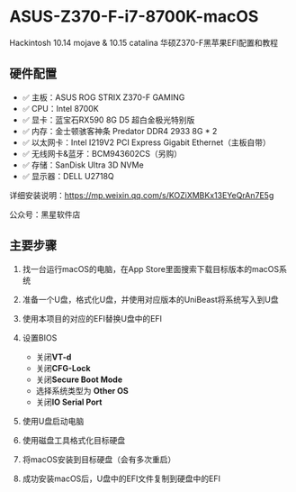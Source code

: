 # ASUS-Z370-F-i7-8700K-macOS
Hackintosh  10.14 mojave &amp; 10.15 catalina 华硕Z370-F黑苹果EFI配置和教程

## 硬件配置

- ✅ 主板：ASUS ROG STRIX Z370-F GAMING
- ✅ CPU：Intel 8700K
- ✅ 显卡：蓝宝石RX590 8G D5 超白金极光特别版
- ✅ 内存：金士顿骇客神条 Predator DDR4 2933 8G * 2
- ✅ 以太网卡：Intel I219V2 PCI Express Gigabit Ethernet（主板自带）
- ✅ 无线网卡&蓝牙：BCM943602CS（另购）
- ✅ 存储：SanDisk Ultra 3D NVMe
- ✅ 显示器：DELL U2718Q

详细安装说明：https://mp.weixin.qq.com/s/KOZiXMBKx13EYeQrAn7E5g

公众号：黑星软件店

## 主要步骤

1. 找一台运行macOS的电脑，在App Store里面搜索下载目标版本的macOS系统
2. 准备一个U盘，格式化U盘，并使用对应版本的UniBeast将系统写入到U盘
3. 使用本项目的对应的EFI替换U盘中的EFI
4. 设置BIOS
   - 关闭**VT-d**
   - 关闭**CFG-Lock**
   - 关闭**Secure Boot Mode**
   - 选择系统类型为 **Other OS**
   - 关闭**IO Serial Port**

5. 使用U盘启动电脑
6. 使用磁盘工具格式化目标硬盘
7. 将macOS安装到目标硬盘（会有多次重启）
8. 成功安装macOS后，U盘中的EFI文件复制到硬盘中的EFI